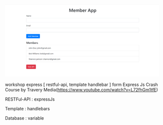 ![alt text](https://github.com/mohexc/express-demo1/blob/master/memberApp.PNG?raw=true)

workshop express [ restful-api, template handlebar ] 
form Express Js Crash Course by Travery Media(https://www.youtube.com/watch?v=L72fhGm1tfE)

RESTFul-API : expressJs

Template : handlebars

Database : variable
